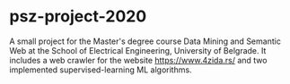 # psz-project-2020
A small project for the Master's degree course Data Mining and Semantic Web at the School of Electrical Engineering, University of Belgrade.
It includes a web crawler for the website https://www.4zida.rs/ and two implemented supervised-learning ML algorithms.
